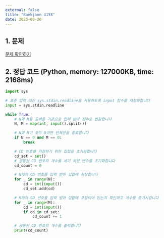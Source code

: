 ```yaml
---
external: false
title: "Baekjoon 4158"
date: 2023-09-20
---
```


## 1. 문제

[문제 확인하기](https://www.acmicpc.net/problem/4158)

## 2. 정답 코드 (Python, memory: 127000KB, time: 2168ms)

```python
import sys

# 표준 입력 대신 sys.stdin.readline을 사용하도록 input 함수를 재정의합니다
input = sys.stdin.readline

while True:
    # N과 M을 공백을 기준으로 입력 받아 정수로 변환합니다
    N, M = map(int, input().split())

    # N과 M이 모두 0이면 반복문을 종료합니다
    if N == 0 and M == 0:
        break

    # CD 번호를 저장하기 위한 집합을 초기화합니다
    cd_set = set()
    # 공통된 CD 번호의 개수를 세기 위한 변수를 초기화합니다
    cd_count = 0

    # N개의 CD 번호를 입력 받아 집합에 저장합니다
    for _ in range(N):
        cd = int(input())
        cd_set.add(cd)

    # M개의 CD 번호를 입력 받아 집합에 포함되어 있는지 확인하고 개수를 증가시킵니다
    for _ in range(M):
        cd = int(input())
        if cd in cd_set:
            cd_count += 1

    # 공통된 CD 번호의 개수를 출력합니다
    print(cd_count)
```
